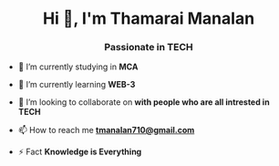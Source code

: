 <h1 align="center">Hi 👋, I'm Thamarai Manalan</h1>
<h3 align="center">Passionate in TECH</h3>

- 🔭 I’m currently studying in **MCA**

- 🌱 I’m currently learning **WEB-3**

- 👯 I’m looking to collaborate on **with people who are all intrested in TECH**

- 📫 How to reach me **tmanalan710@gmail.com**

- ⚡ Fact **Knowledge is Everything**


<p align="left">
</p>

